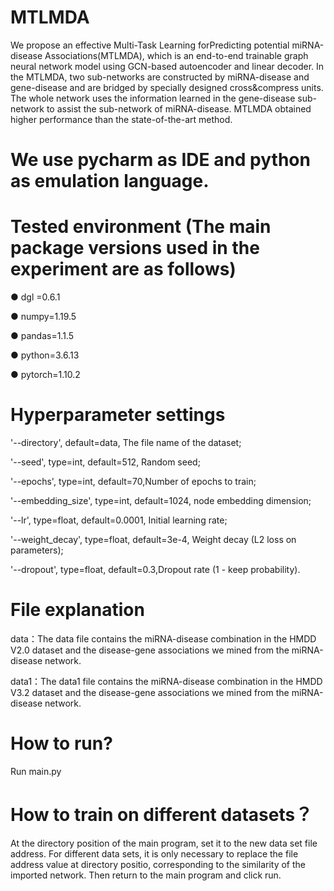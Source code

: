 # MTLMDA
We propose an effective Multi-Task Learning forPredicting potential miRNA-disease Associations(MTLMDA),
which is an end-to-end trainable graph neural network model using GCN-based autoencoder and linear decoder.
In the MTLMDA, two sub-networks are constructed by miRNA-disease and gene-disease and are bridged
by specially designed cross&compress units. The whole network uses the information learned in the gene-disease
sub-network to assist the sub-network of miRNA-disease. MTLMDA obtained higher performance than the state-of-the-art method.

# We use pycharm as IDE and python as emulation language.
# Tested environment (The main package versions used in the experiment are as follows)
● dgl  =0.6.1

● numpy=1.19.5

● pandas=1.1.5

● python=3.6.13

● pytorch=1.10.2

# Hyperparameter settings
'--directory', default=data, The file name of the dataset;

'--seed', type=int, default=512, Random seed;

'--epochs', type=int, default=70,Number of epochs to train;

'--embedding_size', type=int, default=1024, node embedding dimension;

'--lr', type=float, default=0.0001, Initial learning rate;

'--weight_decay', type=float, default=3e-4, Weight decay (L2 loss on parameters);

'--dropout', type=float, default=0.3,Dropout rate (1 - keep probability).

# File explanation
data：The data file contains the miRNA-disease combination in the HMDD V2.0 dataset and the disease-gene associations we mined from the miRNA-disease network.

data1：The data1 file contains the miRNA-disease combination in the HMDD V3.2 dataset and the disease-gene associations we mined from the miRNA-disease network.

# How to run?
Run main.py

# How to train on different datasets？
At the directory position of the main program, set it to the new data set file address. For different data sets, it is only necessary to replace the file address value at directory positio, corresponding to the similarity of the imported network. Then return to the main program and click run.
